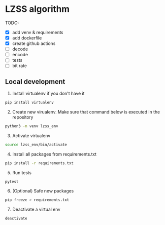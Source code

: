 # LZSS algorithm

TODO:

- [X] add venv & requirements
- [X] add dockerfile
- [x] create github actions
- [ ] decode
- [ ] encode
- [ ] tests
- [ ] bit rate

## Local development

1. Install virtualenv if you don't have it

```bash
pip install virtualenv
```

2. Create new virualenv. Make sure that command below is executed in the repository

```bash
python3 -m venv lzss_env
```

3. Activate virtualenv

```bash
source lzss_env/bin/activate
```

4. Install all packages from requirements.txt

```bash
pip install -r requirements.txt
```

5. Run tests

```
pytest
```

6. (Optional) Safe new packages

```bash
pip freeze > requirements.txt
```

7. Deactivate a virtual env

```
deactivate
```
